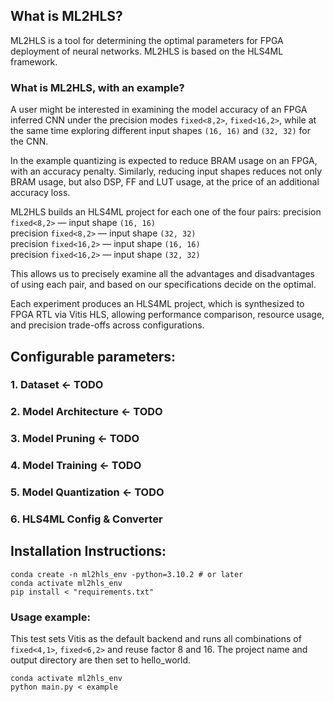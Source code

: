 ## What is ML2HLS?
ML2HLS is a tool for determining the optimal parameters for FPGA deployment of neural networks. ML2HLS is based on the HLS4ML framework.

### What is ML2HLS, with an example?
A user might be interested in examining the model accuracy of an FPGA inferred CNN under the precision modes `fixed<8,2>`, `fixed<16,2>`, while at the same time exploring different input shapes `(16, 16)` and `(32, 32)` for the CNN. 

In the example quantizing is expected to reduce BRAM usage on an FPGA, with an accuracy penalty. Similarly, reducing input shapes reduces not only BRAM usage, but also DSP, FF and LUT usage, at the price of an additional accuracy loss.

ML2HLS builds an HLS4ML project for each one of the four pairs:
precision `fixed<8,2>` — input shape `(16, 16)`  
precision `fixed<8,2>` — input shape `(32, 32)`  
precision `fixed<16,2>` — input shape `(16, 16)`  
precision `fixed<16,2>` — input shape `(32, 32)`  

This allows us to precisely examine all the advantages and disadvantages of using each pair, and based on our specifications decide on the optimal.

Each experiment produces an HLS4ML project, which is synthesized to FPGA RTL via Vitis HLS, allowing performance comparison, resource usage, and precision trade-offs across configurations.

## Configurable parameters:
### 1. Dataset <- TODO
### 2. Model Architecture <- TODO
### 3. Model Pruning <- TODO
### 4. Model Training <- TODO
### 5. Model Quantization <- TODO
### 6. HLS4ML Config & Converter

## Installation Instructions:
`conda create -n ml2hls_env -python=3.10.2 # or later`  
`conda activate ml2hls_env`  
`pip install < "requirements.txt"`  
### Usage example:
This test sets Vitis as the default backend and runs all combinations of `fixed<4,1>`, `fixed<6,2>` and reuse factor 8 and 16. The project name and output directory are then set to hello_world.

`conda activate ml2hls_env`    
`python main.py < example`

